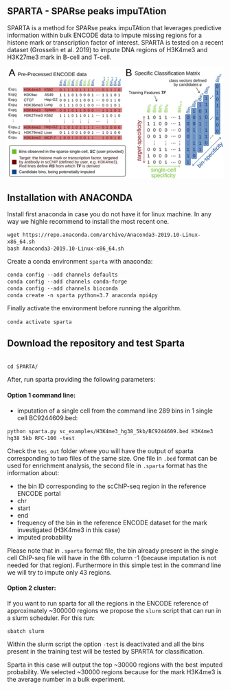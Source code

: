 ## SPARTA - SPARse peaks impuTAtion

SPARTA is a method for SPARse peaks impuTAtion that leverages predictive information within bulk ENCODE data to impute missing regions for a histone mark or transcription factor of interest. SPARTA is tested on a recent dataset (Grosselin et al. 2019) to impute DNA regions of H3K4me3 and H3K27me3 mark in B-cell and T-cell.

<img src="workflow/SPARTA.png" width="800">

## Installation with ANACONDA  

Install first anaconda in case you do not have it for linux machine. In any way we highle recommend to install the most recent one.

```
wget https://repo.anaconda.com/archive/Anaconda3-2019.10-Linux-x86_64.sh
bash Anaconda3-2019.10-Linux-x86_64.sh
```

Create a conda environment `sparta` with anaconda:

```
conda config --add channels defaults
conda config --add channels conda-forge
conda config --add channels bioconda
conda create -n sparta python=3.7 anaconda mpi4py
```
Finally activate the environment before running the algorithm.

`conda activate sparta`


## Download the repository and test Sparta

```

cd SPARTA/
```
After, run sparta providing the following parameters:  



#### Option 1 command line:

- imputation of a single cell from the command line 289 bins in 1 single cell BC9244609.bed:  

```
python sparta.py sc_examples/H3K4me3_hg38_5kb/BC9244609.bed H3K4me3 hg38 5kb RFC-100 -test
```

Check the `tes_out` folder where you will have the output of sparta corresponding to two files of the same size. One file in `.bed` format can be used for enrichment analysis, the second file in `.sparta` format has the information about:  

- the bin ID corresponding to the scChIP-seq region in the reference ENCODE portal    
- chr  
- start  
- end  
- frequency of the bin in the reference ENCODE dataset for the mark investigated (H3K4me3 in this case)
- imputed probability  

Please note that in `.sparta` format file, the bin already present in the single cell ChIP-seq file will have in the 6th column -1 (because imputation is not needed for that region). Furthermore in this simple test in the command line we will try to impute only 43 regions.    

#### Option 2 cluster: 

If you want to run sparta for all the regions in the ENCODE reference of approximately ~300000 regions we propose the `slurm` script that can run in a slurm scheduler. For this run:  

```
sbatch slurm
```
Within the slurm script the option `-test` is deactivated and all the bins present in the training test will be tested by SPARTA for classification.  

Sparta in this case will output the top ~30000 regions with the best imputed probability. We selected ~30000 regions because for the mark H3K4me3 is the average number in a bulk experiment.  
